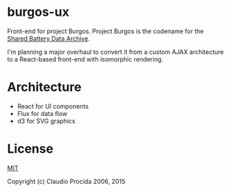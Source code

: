 # burgos-ux

Front-end for project Burgos. Project Burgos is the codename for the [Shared Battery Data Archive](http://burgos.emeraldion.it/mbl/).

I'm planning a major overhaul to convert it from a custom AJAX architecture to a React-based front-end with isomorphic rendering.

# Architecture

- React for UI components
- Flux for data flow
- d3 for SVG graphics

# License

[MIT](http://opensource.org/licenses/MIT)

Copyright (c) Claudio Procida 2006, 2015
